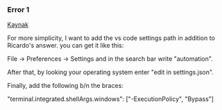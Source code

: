 ### Error 1

[Kaynak](https://stackoverflow.com/questions/56199111/visual-studio-code-cmd-error-cannot-be-loaded-because-running-scripts-is-disabl)

For more simplicity, I want to add the vs code settings path in addition to Ricardo's answer. you can get it like this:

File -> Preferences -> Settings and in the search bar write "automation".

After that, by looking your operating system enter "edit in settings.json".

Finally, add the following b/n the braces:

"terminal.integrated.shellArgs.windows": ["-ExecutionPolicy", "Bypass"]